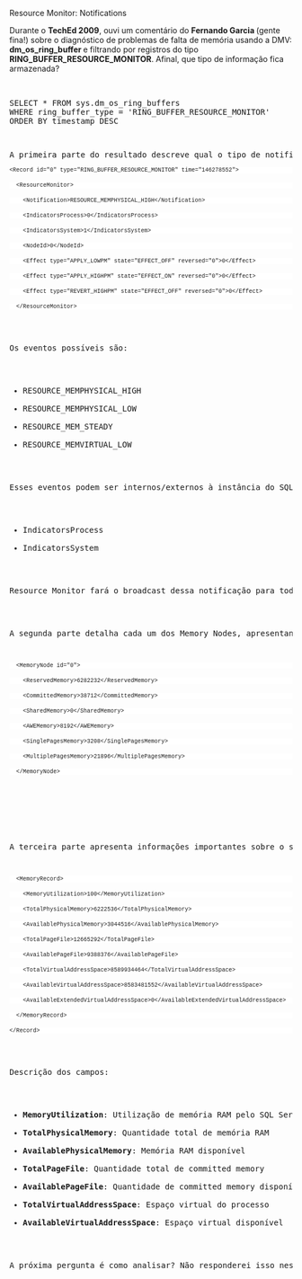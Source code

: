<a link='https://blogs.msdn.microsoft.com/fcatae/2009/09/02/resource-monitor-notifications/'>Resource Monitor: Notifications</a>
<p>Durante o <strong>TechEd 2009</strong>, ouvi um coment&aacute;rio do <strong>Fernando Garcia </strong>(gente fina!) sobre o diagn&oacute;stico de problemas de falta de mem&oacute;ria usando a DMV: <strong>dm_os_ring_buffer </strong>e filtrando por registros do tipo <strong>RING_BUFFER_RESOURCE_MONITOR</strong>. Afinal, que tipo de informa&ccedil;&atilde;o fica armazenada?</p>
<p class="MsoNormal"><span style="font-size: xx-small"><span><span></span></span></span>&nbsp;</p>
<pre class="code"><span>SELECT </span><span>* </span><span>FROM </span><span>sys</span><span>.</span><span>dm_os_ring_buffers
</span><span>WHERE ring_buffer_type </span><span>= </span><span>'RING_BUFFER_RESOURCE_MONITOR'
</span><span>ORDER BY timestamp DESC
</span><p class="MsoNormal"><span style="font-size: xx-small"><span><span></span></span></span>&nbsp;</p><p>A primeira parte do resultado descreve qual o tipo de notifica&ccedil;&atilde;o.</p><pre><pre style="background-color: #ffffff;margin: 0em;width: 100%;font-family: consolas,'Courier New',courier,monospace;font-size: 10px"><span>&lt;</span><span>Record</span> <span>id</span>=<span>"0"</span> <span>type</span>=<span>"RING_BUFFER_RESOURCE_MONITOR"</span> <span>time</span>=<span>"146278552"</span><span>&gt;</span>
</pre>
<pre style="background-color: #ffffff;margin: 0em;width: 100%;font-family: consolas,'Courier New',courier,monospace;font-size: 10px">  <span>&lt;</span><span>ResourceMonitor</span><span>&gt;</span>
</pre>
<pre style="background-color: #ffffff;margin: 0em;width: 100%;font-family: consolas,'Courier New',courier,monospace;font-size: 10px">    <span>&lt;</span><span>Notification</span><span>&gt;</span>RESOURCE_MEMPHYSICAL_HIGH<span>&lt;/</span><span>Notification</span><span>&gt;</span>
</pre>
<pre style="background-color: #ffffff;margin: 0em;width: 100%;font-family: consolas,'Courier New',courier,monospace;font-size: 10px">    <span>&lt;</span><span>IndicatorsProcess</span><span>&gt;</span>0<span>&lt;/</span><span>IndicatorsProcess</span><span>&gt;</span>
</pre>
<pre style="background-color: #ffffff;margin: 0em;width: 100%;font-family: consolas,'Courier New',courier,monospace;font-size: 10px">    <span>&lt;</span><span>IndicatorsSystem</span><span>&gt;</span>1<span>&lt;/</span><span>IndicatorsSystem</span><span>&gt;</span>
</pre>
<pre style="background-color: #ffffff;margin: 0em;width: 100%;font-family: consolas,'Courier New',courier,monospace;font-size: 10px">    <span>&lt;</span><span>NodeId</span><span>&gt;</span>0<span>&lt;/</span><span>NodeId</span><span>&gt;</span>
</pre>
<pre style="background-color: #ffffff;margin: 0em;width: 100%;font-family: consolas,'Courier New',courier,monospace;font-size: 10px">    <span>&lt;</span><span>Effect</span> <span>type</span>=<span>"APPLY_LOWPM"</span> <span>state</span>=<span>"EFFECT_OFF"</span> <span>reversed</span>=<span>"0"</span><span>&gt;</span>0<span>&lt;/</span><span>Effect</span><span>&gt;</span>
</pre>
<pre style="background-color: #ffffff;margin: 0em;width: 100%;font-family: consolas,'Courier New',courier,monospace;font-size: 10px">    <span>&lt;</span><span>Effect</span> <span>type</span>=<span>"APPLY_HIGHPM"</span> <span>state</span>=<span>"EFFECT_ON"</span> <span>reversed</span>=<span>"0"</span><span>&gt;</span>0<span>&lt;/</span><span>Effect</span><span>&gt;</span>
</pre>
<pre style="background-color: #ffffff;margin: 0em;width: 100%;font-family: consolas,'Courier New',courier,monospace;font-size: 10px">    <span>&lt;</span><span>Effect</span> <span>type</span>=<span>"REVERT_HIGHPM"</span> <span>state</span>=<span>"EFFECT_OFF"</span> <span>reversed</span>=<span>"0"</span><span>&gt;</span>0<span>&lt;/</span><span>Effect</span><span>&gt;</span>
</pre>
<pre style="background-color: #ffffff;margin: 0em;width: 100%;font-family: consolas,'Courier New',courier,monospace;font-size: 10px">  <span>&lt;/</span><span>ResourceMonitor</span><span>&gt;</span>
</pre>
</pre>
<p>Os eventos poss&iacute;veis s&atilde;o:</p>
<ul>
<li>RESOURCE_MEMPHYSICAL_HIGH </li>
<li>RESOURCE_MEMPHYSICAL_LOW </li>
<li>RESOURCE_MEM_STEADY </li>
<li>RESOURCE_MEMVIRTUAL_LOW</li>
</ul>
<p>Esses eventos podem ser internos/externos &agrave; inst&acirc;ncia do SQL Server, conforme a indica&ccedil;&atilde;o dos campos:</p>
<ul>
<li>IndicatorsProcess </li>
<li>IndicatorsSystem</li>
</ul>
<p>Resource Monitor far&aacute; o broadcast dessa notifica&ccedil;&atilde;o para todos os componentes de mem&oacute;ria.</p>
<p><br />A segunda parte detalha cada um dos Memory Nodes, apresentando a distribui&ccedil;&atilde;o de mem&oacute;ria entre os &ldquo;Allocators&rdquo;.</p>
<pre><pre style="background-color: #ffffff;margin: 0em;width: 100%;font-family: consolas,'Courier New',courier,monospace;font-size: 10px">  <span>&lt;</span><span>MemoryNode</span> <span>id</span>=<span>"0"</span><span>&gt;</span>
</pre>
<pre style="background-color: #ffffff;margin: 0em;width: 100%;font-family: consolas,'Courier New',courier,monospace;font-size: 10px">    <span>&lt;</span><span>ReservedMemory</span><span>&gt;</span>6282232<span>&lt;/</span><span>ReservedMemory</span><span>&gt;</span>
</pre>
<pre style="background-color: #ffffff;margin: 0em;width: 100%;font-family: consolas,'Courier New',courier,monospace;font-size: 10px">    <span>&lt;</span><span>CommittedMemory</span><span>&gt;</span>38712<span>&lt;/</span><span>CommittedMemory</span><span>&gt;</span>
</pre>
<pre style="background-color: #ffffff;margin: 0em;width: 100%;font-family: consolas,'Courier New',courier,monospace;font-size: 10px">    <span>&lt;</span><span>SharedMemory</span><span>&gt;</span>0<span>&lt;/</span><span>SharedMemory</span><span>&gt;</span>
</pre>
<pre style="background-color: #ffffff;margin: 0em;width: 100%;font-family: consolas,'Courier New',courier,monospace;font-size: 10px">    <span>&lt;</span><span>AWEMemory</span><span>&gt;</span>8192<span>&lt;/</span><span>AWEMemory</span><span>&gt;</span>
</pre>
<pre style="background-color: #ffffff;margin: 0em;width: 100%;font-family: consolas,'Courier New',courier,monospace;font-size: 10px">    <span>&lt;</span><span>SinglePagesMemory</span><span>&gt;</span>3208<span>&lt;/</span><span>SinglePagesMemory</span><span>&gt;</span>
</pre>
<pre style="background-color: #ffffff;margin: 0em;width: 100%;font-family: consolas,'Courier New',courier,monospace;font-size: 10px">    <span>&lt;</span><span>MultiplePagesMemory</span><span>&gt;</span>21896<span>&lt;/</span><span>MultiplePagesMemory</span><span>&gt;</span>
</pre>
<pre style="background-color: #ffffff;margin: 0em;width: 100%;font-family: consolas,'Courier New',courier,monospace;font-size: 10px">  <span>&lt;/</span><span>MemoryNode</span><span>&gt;</span></pre>
</pre>
<p>&nbsp;</p>
<p>A terceira parte apresenta informa&ccedil;&otilde;es importantes sobre o status do Sistema Operacional e do processo do SQL Server.</p>
<pre><pre style="background-color: #ffffff;margin: 0em;width: 100%;font-family: consolas,'Courier New',courier,monospace;font-size: 10px">  <span>&lt;</span><span>MemoryRecord</span><span>&gt;</span>
</pre>
<pre style="background-color: #ffffff;margin: 0em;width: 100%;font-family: consolas,'Courier New',courier,monospace;font-size: 10px">    <span>&lt;</span><span>MemoryUtilization</span><span>&gt;</span>100<span>&lt;/</span><span>MemoryUtilization</span><span>&gt;</span>
</pre>
<pre style="background-color: #ffffff;margin: 0em;width: 100%;font-family: consolas,'Courier New',courier,monospace;font-size: 10px">    <span>&lt;</span><span>TotalPhysicalMemory</span><span>&gt;</span>6222536<span>&lt;/</span><span>TotalPhysicalMemory</span><span>&gt;</span>
</pre>
<pre style="background-color: #ffffff;margin: 0em;width: 100%;font-family: consolas,'Courier New',courier,monospace;font-size: 10px">    <span>&lt;</span><span>AvailablePhysicalMemory</span><span>&gt;</span>3044516<span>&lt;/</span><span>AvailablePhysicalMemory</span><span>&gt;</span>
</pre>
<pre style="background-color: #ffffff;margin: 0em;width: 100%;font-family: consolas,'Courier New',courier,monospace;font-size: 10px">    <span>&lt;</span><span>TotalPageFile</span><span>&gt;</span>12665292<span>&lt;/</span><span>TotalPageFile</span><span>&gt;</span>
</pre>
<pre style="background-color: #ffffff;margin: 0em;width: 100%;font-family: consolas,'Courier New',courier,monospace;font-size: 10px">    <span>&lt;</span><span>AvailablePageFile</span><span>&gt;</span>9388376<span>&lt;/</span><span>AvailablePageFile</span><span>&gt;</span>
</pre>
<pre style="background-color: #ffffff;margin: 0em;width: 100%;font-family: consolas,'Courier New',courier,monospace;font-size: 10px">    <span>&lt;</span><span>TotalVirtualAddressSpace</span><span>&gt;</span>8589934464<span>&lt;/</span><span>TotalVirtualAddressSpace</span><span>&gt;</span>
</pre>
<pre style="background-color: #ffffff;margin: 0em;width: 100%;font-family: consolas,'Courier New',courier,monospace;font-size: 10px">    <span>&lt;</span><span>AvailableVirtualAddressSpace</span><span>&gt;</span>8583481552<span>&lt;/</span><span>AvailableVirtualAddressSpace</span><span>&gt;</span>
</pre>
<pre style="background-color: #ffffff;margin: 0em;width: 100%;font-family: consolas,'Courier New',courier,monospace;font-size: 10px">    <span>&lt;</span><span>AvailableExtendedVirtualAddressSpace</span><span>&gt;</span>0<span>&lt;/</span><span>AvailableExtendedVirtualAddressSpace</span><span>&gt;</span>
</pre>
<pre style="background-color: #ffffff;margin: 0em;width: 100%;font-family: consolas,'Courier New',courier,monospace;font-size: 10px">  <span>&lt;/</span><span>MemoryRecord</span><span>&gt;</span>
</pre>
<pre style="background-color: #ffffff;margin: 0em;width: 100%;font-family: consolas,'Courier New',courier,monospace;font-size: 10px"><span>&lt;/</span><span>Record</span><span>&gt;</span></pre>
</pre>
<p>Descri&ccedil;&atilde;o dos campos: </p>
<ul>
<li><strong>MemoryUtilization</strong>: Utiliza&ccedil;&atilde;o de mem&oacute;ria RAM pelo SQL Server </li>
<li><strong>TotalPhysicalMemory</strong>: Quantidade total de mem&oacute;ria RAM </li>
<li><strong>AvailablePhysicalMemory</strong>: Mem&oacute;ria RAM dispon&iacute;vel </li>
<li><strong>TotalPageFile</strong>: Quantidade total de committed memory </li>
<li><strong>AvailablePageFile</strong>: Quantidade de committed memory dispon&iacute;vel </li>
<li><strong>TotalVirtualAddressSpace</strong>: Espa&ccedil;o virtual do processo </li>
<li><strong>AvailableVirtualAddressSpace</strong>: Espa&ccedil;o virtual dispon&iacute;vel</li>
</ul>
<p>A pr&oacute;xima pergunta &eacute; como analisar? N&atilde;o responderei isso nesse post.. mas pretendo em breve descrever como funciona o Resource Monitor e o gerenciamento de mem&oacute;ria do SQL Server.</p>
</pre>
<p><a href="http://11011.net/software/vspaste"></a></p>
